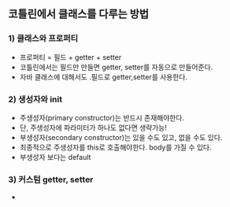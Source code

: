 ## 코틀린에서 클래스를 다루는 방법

### 1) 클래스와 프로퍼티
- 프로퍼티 = 필드 + getter + setter
- 코틀린에서는 필드만 만들면 getter, setter를 자동으로 만들어준다.
- 자바 클래스에 대해서도 .필드로 getter,setter를 사용한다.

### 2) 생성자와 init
- 주생성자(primary constructor)는 반드시 존재해야한다.
- 단, 주생성자에 파라미터가 하나도 없다면 생략가능!
- 부생성자(secondary constructor)는 있을 수도 있고, 없을 수도 있다. 
- 최종적으로 주생성자를 this로 호출해야한다. body를 가질 수 있다.
- 부생성자 보다는 default

### 3) 커스텀 getter, setter
- 